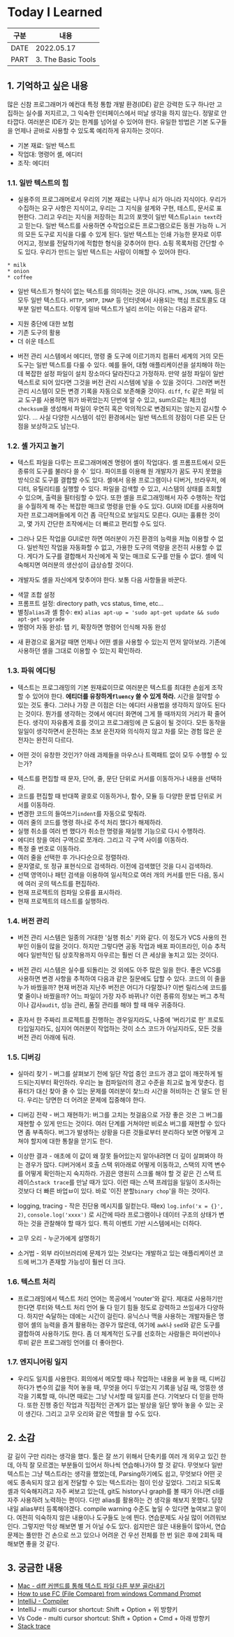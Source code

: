 # Today I Learned
| 구분  | 내용                |
|------|--------------------|
| DATE | 2022.05.17         |
| PART | 3. The Basic Tools |


## 1. 기억하고 싶은 내용
많은 신참 프로그래머가 예컨대 특정 통합 개발 환경(IDE) 같은 강력한 도구 하나만 고집하는 실수를 저지르고, 그 익숙한 인터페이스에서 떠날 생각을 하지 않는다. 정말로 안타깝다. 여러분은 IDE가 갖는 한계를 넘어설 수 있어야 한다. 유일한 방법은 기본 도구들을 언제나 곧바로 사용할 수 있도록 예리하게 유지하는 것이다. 

* 기본 재료: 일반 텍스트
* 작업대: 명령어 셸, 에디터 
* 조작: 에디터 

### 1.1. 일반 텍스트의 힘 
* 실용주의 프로그래머로서 우리의 기본 재료는 나무나 쇠가 아니라 지식이다. 우리가 수집하는 요구 사항은 지식이고, 우리는 그 지식을 설계와 구현, 테스트, 문서로 표현한다. 그리고 우리는 지식을 저장하는 최고의 포맷이 일반 텍스트`plain text`라고 믿는다. 일반 텍스트를 사용하면 수작업으로든 프로그램으로든 동원 가능하 ㄴ거의 모든 도구로 지식을 다룰 수 있게 된다. 일반 텍스트는 인쇄 가능한 문자로 이루어지고, 정보를 전달하기에 적합한 형식을 갖추어야 한다. 쇼핑 목록처럼 간단할 수도 있다. 우리가 만드는 일반 텍스트는 사람이 이해할 수 있어야 한다. 
```
* milk
* onion 
* coffee
```

* 일반 텍스트가 형식이 없는 텍스트를 의미하는 것은 아니다. `HTML`, `JSON`, `YAML` 등은 모두 일반 텍스트다. `HTTP`, `SMTP`, `IMAP` 등 인터넷에서 사용되는 핵심 프로토콜도 대부분 일반 텍스트다. 이렇게 일바 텍스트가 널리 쓰이는 이유는 다음과 같다. 
 - 지원 중단에 대한 보험 
 - 기존 도구의 활용 
 - 더 쉬운 테스트 

* 버전 관리 시스템에서 에디터, 명령 줄 도구에 이르기까지 컴퓨터 세계의 거의 모든 도구는 일반 텍스트를 다룰 수 있다. 예를 들어, 대형 애플리케이션을 설치해야 하는데 복잡한 설정 파일이 설치 장소마다 달라진다고 가정하자. 만약 설정 파일이 일반 텍스트로 되어 있다면 그것을 버전 관리 시스템에 넣을 수 있을 것이다. 그러면 버전 관리 시스템이 모든 변경 기록을 자동으로 보존해줄 것이다. `diff`, `fc` 같은 파일 비교 도구를 사용하면 뭐가 바뀌었는지 단번에 알 수 있고, sum으로는 체크섬`checksum`을 생성해서 파일이 우연히 혹은 악의적으로 변경되지는 않는지 감시할 수 있다. ... 사실 다양한 시스템이 섞인 환경에서는 일반 텍스트의 장점이 다른 모든 단점을 보상하고도 남는다.


### 1.2. 셸 가지고 놀기 
* 텍스트 파일을 다루는 프로그래머에겐 명령어 셸이 작업대다. 셸 프롬프트에서 모든 종류의 도구를 불러다 쓸 수` 있다. 파이프를 이용해 원 개발자가 꿈도 꾸지 못했을 방식으로 도구를 결합할 수도 있다. 셸에서 응용 프로그램이나 디버거, 브라우저, 에디터, 유틸리티를 실행할 수 있다. 파일을 검색할 수 있고, 시스템의 상태를 조회할 수 있으며, 출력을 필터링할 수 있다. 또한 셸을 프로그래밍해서 자주 수행하는 작업을 수월하게 해 주는 복잡한 매크로 명령을 만들 수도 있다. GUI와 IDE를 사용하며 자란 프로그래머들에게 이건 좀 극단적으로 보일지도 모른다. GUI는 훌륭한 것이고, 몇 가지 간단한 조작에서는 더 빠르고 편리할 수도 있다. 

* 그러나 모든 작업을 GUI로만 하면 여러분이 가진 환경의 능력을 저눕 이용할 수 없다. 일반적인 작업을 자동화할 수 없고, 가용한 도구의 역량을 온전히 사용할 수 없다. 게다가 도구를 결합해서 자신에게 꼭 맞는 매크로 도구를 만들 수 없다. 셸에 익숙해지면 여러분의 생산성이 급상승할 것이다. 

* 개발자도 셸을 자신에게 맞추어야 한다. 보통 다음 사항들을 바꾼다. 
 - 색깔 조합 설정 
 - 프롬프트 설정: directory path, vcs status, time, etc...
 - 별칭`alias`과 셸 함수: ex) `alias apt-up = 'sudo apt-get update && sudo apt-get upgrade`
 - 명령어 자동 완성: 탭 키, 확장하면 명령어 인식해 자동 완성 

* 새 환경으로 옮겨갈 때면 언제나 어떤 셸을 사용할 수 있는지 먼저 알아보라. 기존에 사용하던 셸을 그대로 이용할 수 있는지 확인하라.


### 1.3. 파워 에디팅 
* 텍스트는 프로그래밍의 기본 원재료이므로 여러분은 텍스트를 최대한 손쉽게 조작할 수 있어야 한다. <strong>에티더를 유창하게`fluency` 쓸 수 있게 하라.</strong> 시간을 절약할 수 있는 것도 좋다. 그러나 가장 큰 이점은 더는 에디터 사용법을 생각하지 않아도 된다는 것이다. 뭔가를 생각하는 것에서 에디터 화면에 그게 뜰 때까지의 거리가 확 줄어든다. 생각이 자유롭게 흐를 것이고 프로그래밍에 큰 도움이 될 것이다. 모든 동작을 일일이 생각하면서 운전하는 초보 운전자와 의식하지 않고 차를 모는 경험 많은 운전자는 완전히 다르다. 

* 어떤 것이 유창한 것인가? 아래 과제들을 마우스나 트랙패트 없이 모두 수행할 수 있는가? 
 - 텍스트를 편집할 때 문자, 단어, 줄, 문단 단위로 커서를 이동하거나 내용을 선택하라. 
 - 코드를 편집할 때 반대쪽 괄호로 이동하거나, 함수, 모듈 등 다양한 문법 단위로 커서를 이동하라. 
 - 변경한 코드의 들여쓰기`indent`를 자동으로 맞춰라. 
 - 여러 줄의 코드를 명령 하나로 주석 처리 했다가 해제하라. 
 - 실행 취소를 여러 번 했다가 취소한 명령을 재실행 기능으로 다시 수행하라. 
 - 에디터 창을 여러 구역으로 쪼개라. 그리고 각 구역 사이를 이동하라. 
 - 특정 줄 번호로 이동하라. 
 - 여러 줄을 선택한 후 가나다순으로 정렬하라. 
 - 문자열로, 또 정규 표현식으로 검색하라. 이전에 검색했던 것을 다시 검색하라. 
 - 선택 영역이나 패턴 검색을 이용하여 일시적으로 여러 개의 커서를 만든 다음, 동시에 여러 곳의 텍스트를 편집하라. 
 - 현재 프로젝트의 컴파일 오류를 표시하라. 
 - 현재 프로젝트의 테스트를 실행하라. 


### 1.4. 버전 관리 
* 버전 관리 시스템은 일종의 거대한 '실행 취소' 키와 같다. 이 정도가 VCS 사용의 전부인 이들이 많을 것이다. 하지만 그렇다면 공동 작업과 배포 파이프라인, 이슈 추적에다 일반적인 팀 상호작용까지 아우르는 훨씬 더 큰 세상을 놓치고 있는 것이다. 

* 버전 관리 시스템은 실수를 되돌리는 것 외에도 아주 많은 일을 한다. 좋은 VCS를 사용하면 변경 사항을 추적하여 다음과 같은 질문에도 답할 수 있다. 코드의 이 줄을 누가 바꿨을까? 현재 버전과 지난주 버전은 어디가 다랄졌나? 이번 릴리스에 코드를 몇 줄이나 바꿨을까? 어느 파일이 가장 자주 바뀌나? 이런 종류의 정보는 버그 추적이나 감사`audit`, 성능 관리, 품질 관리를 해야 할 때 매우 귀중하다. 

* 혼자서 한 주짜리 프로젝트를 진행하는 경우일지라도, 나중에 '버리기로 한' 프로토타입일지라도, 심지어 여러분이 작업하는 것이 소스 코드가 아닐지라도, 모든 것을 버전 관리 아래에 둬라. 


### 1.5. 디버깅  
* 실마리 찾기 - 버그를 살펴보기 전에 일단 작업 중인 코드가 경고 없이 깨끗하게 빌드되는지부터 확인하라. 우리는 늘 컴파일러의 경고 수준을 최고로 높게 맞춘다. 컴퓨터가 대신 찾아 줄 수 있는 문제를 여러분이 찾느라 시간을 허비하는 건 말도 안 된다. 우리는 당면한 더 어려운 문제에 집중해야 한다. 

* 디버깅 전략 - 버그 재현하기: 버그를 고치는 첫걸음으로 가장 좋은 것은 그 버그를 재현할 수 있게 만드는 것이다. 여러 단계를 거쳐야만 비로소 버그를 재현할 수 있다면 좀 부족하다. 버그가 발생하는 상황을 다른 것들로부터 분리하다 보면 어떻게 고쳐야 할지에 대한 통찰을 얻기도 한다. 

* 이상한 결과 - 애초에 이 값이 왜 잘못 들어있는지 알아내려면 더 깊이 살펴봐야 하는 경우가 많다. 디버거에서 호출 스택 위아래로 어떻게 이동하고, 스택의 지역 변수를 어떻게 확인하는지 숙지하라. 가끔은 영원히 스크롤 해야 할 것 같은 긴 스택 트레이스`stack trace`를 만날 때가 있다. 이런 때는 스택 프레임을 일일이 조사하는 것보다 더 빠른 바업ㅂ이 있다. 바로 '이진 분할`binary chop`'을 하는 것이다. 

* logging, tracing - 작은 진단용 메시지를 일컫는다. 때ex) `log.info('x = {}', 2)`, `console.log('xxxx')` 로 시간에 따라 프로그램이나 데이터 구조의 상태가 변하는 것을 관찰해야 할 때가 있다. 특히 이벤트 기반 시스템에서는 더하다. 

* 고무 오리 - 누군가에게 설명하기 

* 소거법 - 외부 라이브러리에 문제가 있는 것보다는 개발하고 있는 애플리케이션 코드에 버그가 존재할 가능성이 훨씬 더 크다. 


### 1.6. 텍스트 처리 
* 프로그래밍에서 텍스트 처리 언어는 목공에서 'router'와 같다. 제대로 사용하기만 한다면 루터와 텍스트 처리 언어 둘 다 믿기 힘들 정도로 강력하고 쓰임새가 다양하다. 하지만 숙달하는 데에는 시간이 걸린다. 유닉스나 맥을 사용하는 개발자들은 명령어 셸의 능력을 즐겨 활용하는 경우가 많은데, 여기에 `awk`나 `sed`와 같은 도구를 결합하여 사용하기도 한다. 좀 더 체계적인 도구를 선호하는 사람들은 파이썬이나 루비 같은 프로그래밍 언어를 더 좋아한다. 


### 1.7. 엔지니어링 일지 
* 우리도 일지를 사용한다. 회의에서 메모할 때나 작업하는 내용을 써 놓을 때, 디버깅하다가 변수의 값을 적어 놓을 때, 무엇을 어디 두었는지 기록을 남길 때, 엉뚱한 생각을 기록할 때, 아니면 때로는 그냥 낙서할 때 일지를 쓴다. 기억보다 더 믿을 만하다. 또한 진행 중인 작업과 직접적인 관계가 없는 발상을 일단 쌓아 놓을 수 있는 곳이 생긴다. 그리고 고무 오리와 같은 역할을 할 수도 있다. 


## 2. 소감
갈 길이 구만 리라는 생각을 했다. 툴은 잘 쓰기 위해서 단축키를 여러 개 외우고 있긴 한데, 아직 잘 모르겠는 부분들이 있어서 하나씩 연습해나가야 할 것 같다. 무엇보다 일반 텍스트는 그냥 텍스트라는 생각을 했었는데, Parsing하기에도 쉽고, 무엇보다 어떤 곳에도 종속되지 않고 쉽게 전달할 수 있는 텍스트라는 점이 인상 깊었다. 그리고 되도록 셸과 익숙해지려고 자주 써보고 있는데, git도 history나 graph를 볼 때가 아니면 cli를 자주 사용하려 노력하는 편이다. 다만 alias를 활용하는 건 생각을 해보지 못했다. 당장 내일 alias부터 등록해야겠다. compile warning 수준도 높일 수 있다면 높여보고 말이다. 여전히 익숙하지 않은 내용이나 도구들도 눈에 띈다. 연습문제도 사실 많이 어려워보인다. 그렇지만 막상 해보면 별 거 아닐 수도 있다. 쉽지만은 않은 내용들이 많아서, 연습문제는 풀만한 건 손으로 쓰고 있으나 어려운 건 우선 전체를 한 번 읽은 후에 2회독 때 해보면 좋을 것 같다. 


## 3. 궁금한 내용 
* [Mac - diff 커맨드를 통해 텍스트 파일 다른 부분 골라내기](https://macinjune.com/all-posts/mac/tip/%EB%A7%A5%EB%B6%81-macos-diff-%EC%BB%A4%EB%A7%A8%EB%93%9C%EB%A5%BC-%ED%86%B5%ED%95%B4-%ED%85%8D%EC%8A%A4%ED%8A%B8%ED%8C%8C%EC%9D%BC-%EB%8B%A4%EB%A5%B8-%EB%B6%80%EB%B6%84-%EA%B3%A8%EB%9D%BC/)
* [How to use FC (File Compare) from windows Command Prompt](https://worldrepublicnews.com/how-to-use-fc-file-compare-from-windows-command-prompt/)
* [IntelliJ - Compiler](https://stackoverflow.com/questions/47476471/how-do-i-always-view-a-list-of-compiler-warnings-in-intellij-idea)
* IntelliJ - multi cursor shortcut: Shift + Option + 위 방향키 
* Vs Code - multi cursor shortcut: Shift + Option + Cmd + 아래 방향키 
* [Stack trace](https://ko.wikipedia.org/wiki/%EC%8A%A4%ED%83%9D_%EC%B6%94%EC%A0%81)